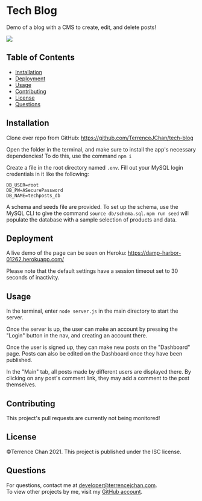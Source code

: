 # Tech Blog
Demo of a blog with a CMS to create, edit, and delete posts!

<img src="https://user-images.githubusercontent.com/11519585/111103437-dbed2200-8524-11eb-8433-865da0c2b351.jpg">

## Table of Contents
* [Installation](#installation)
* [Deployment](#deployment)
* [Usage](#usage)
* [Contributing](#contributing)
* [License](#license)
* [Questions](#questions)


## Installation
Clone over repo from GitHub: https://github.com/TerrenceJChan/tech-blog
  
Open the folder in the terminal, and make sure to install the app's necessary dependencies! To do this, use the command `npm i`  

Create a file in the root directory named `.env`. Fill out your MySQL login credentials in it like the following:

```
DB_USER=root
DB_PW=ASecurePassword
DB_NAME=techposts_db
```

A schema and seeds file are provided. To set up the schema, use the MySQL CLI to give the command `source db/schema.sql`. `npm run seed` will populate the database with a sample selection of products and data.

## Deployment
A live demo of the page can be seen on Heroku: https://damp-harbor-01262.herokuapp.com/

Please note that the default settings have a session timeout set to 30 seconds of inactivity.

## Usage
In the terminal, enter `node server.js` in the main directory to start the server.  

Once the server is up, the user can make an account by pressing the "Login" button in the nav, and creating an account there.

Once the user is signed up, they can make new posts on the "Dashboard" page. Posts can also be edited on the Dashboard once they have been published.

In the "Main" tab, all posts made by different users are displayed there. By clicking on any post's comment link, they may add a comment to the post themselves.

## Contributing
This project's pull requests are currently not being monitored!
## License
©Terrence Chan 2021. This project is published under the ISC license.
## Questions
For questions, contact me at developer@terrencejchan.com.  
To view other projects by me, visit my [GitHub account](https://github.com/TerrenceJChan).

